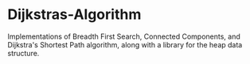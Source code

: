 Dijkstras-Algorithm
===================

Implementations of Breadth First Search, Connected Components, and Dijkstra's Shortest Path algorithm, along with a library for the heap data structure.
